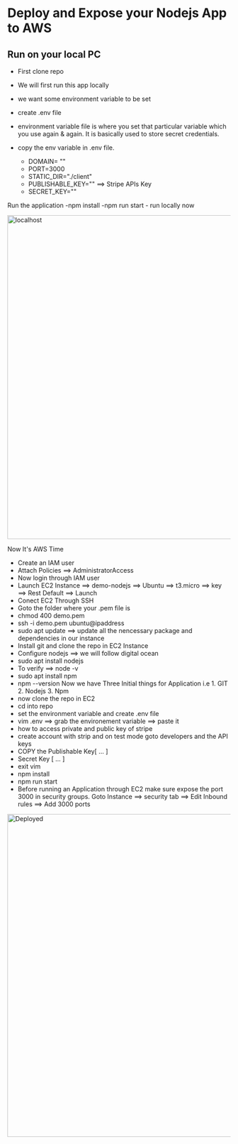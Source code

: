 # Deploy and Expose your Nodejs App to AWS

## Run on your local PC
- First clone repo
- We will first run this app locally 
- we want some environment variable to be set
- create .env file 
 - environment variable file is where you set that particular variable which you use again & again. It is basically used to store secret credentials.
- copy the env variable in .env file.

	- DOMAIN= "" 
	- PORT=3000
	- STATIC_DIR="./client"
	- PUBLISHABLE_KEY="" ==> Stripe APIs Key
	- SECRET_KEY=""

Run the application
	-npm install 
	-npm run start
	- run locally now

<img width="1366" height="730" alt="localhost" src="https://github.com/user-attachments/assets/ddc012dc-af49-44e5-9b2b-a27f4b948484" />


Now It's AWS Time
- Create an IAM user
- Attach Policies ==> AdministratorAccess
- Now login through IAM user
- Launch EC2 Instance ==> demo-nodejs ==> Ubuntu ==> t3.micro ==> key ==> Rest    Default ==> Launch  
- Conect EC2 Through SSH
- Goto the folder where your .pem file is
- chmod 400 demo.pem
- ssh -i demo.pem ubuntu@ipaddress
- sudo apt update ==> update all the nencessary package and dependencies in our instance
- Install git and clone the repo in EC2 Instance
- Configure nodejs ==> we will follow digital ocean
- sudo apt install nodejs
- To verify ==> node -v
- sudo apt install npm
- npm --version
Now we have Three Initial things for Application i.e 1. GIT 2. Nodejs 3. Npm
- now clone the repo in EC2 
- cd into repo
- set the environment variable and create .env file
- vim .env ==> grab the environement variable ==> paste it
- how to access private and public key of stripe
- create account with strip and on test mode goto developers and the API keys
- COPY the Publishable Key[ ... ]
- Secret Key [ ... ]
- exit vim 
- npm install
- npm run start
- Before running an Application through EC2 make sure expose the port 3000 in security groups. Goto Instance ==> security tab ==> Edit Inbound rules ==> Add       3000 ports

<img width="1366" height="728" alt="Deployed" src="https://github.com/user-attachments/assets/db6c01f0-2f5c-444d-8537-4578c1ab4a01" />




























